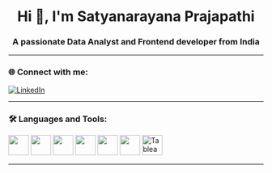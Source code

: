<h1 align="center">Hi 👋, I'm Satyanarayana Prajapathi</h1>
<h3 align="center">A passionate Data Analyst and Frontend developer from India</h3>

---

### 🌐 Connect with me:
[![LinkedIn](https://img.shields.io/badge/LinkedIn-blue?logo=linkedin&style=for-the-badge)](https://linkedin.com/in/prajapathi-satyanarayana)

---

### 🛠️ Languages and Tools:
<p align="left">
  <img src="https://upload.wikimedia.org/wikipedia/commons/6/61/HTML5_logo_and_wordmark.svg" height="40" width="40"/>
  <img src="https://upload.wikimedia.org/wikipedia/commons/d/d5/CSS3_logo_and_wordmark.svg" height="40" width="40"/>
  <img src="https://upload.wikimedia.org/wikipedia/commons/9/99/Unofficial_JavaScript_logo_2.svg" height="40" width="40"/>
  <img src="https://cdn.jsdelivr.net/gh/devicons/devicon/icons/react/react-original.svg" height="40" width="40"/>
  <img src="https://cdn.jsdelivr.net/gh/devicons/devicon/icons/python/python-original.svg" height="40" width="40"/>
  <img src="https://upload.wikimedia.org/wikipedia/commons/c/cf/New_Power_BI_Logo.svg" height="40" width="40"/>
  <img src="https://upload.wikimedia.org/wikipedia/commons/4/4b/Tableau_Logo.png" height="40" width="40" alt="Tableau"/>
</p>

---

